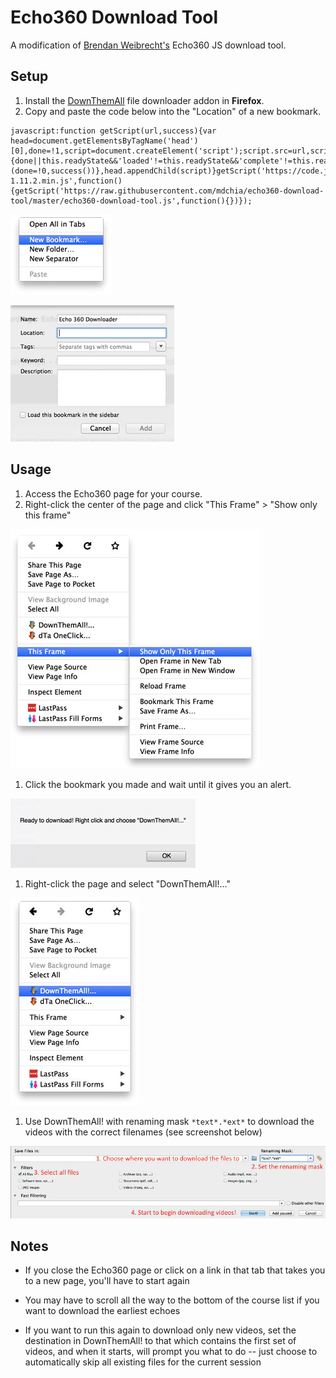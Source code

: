 # Echo360 Download Tool

A modification of [Brendan Weibrecht's](https://github.com/ZimbiX) Echo360 JS download tool.

## Setup

1. Install the [DownThemAll](http://www.downthemall.net) file downloader addon in **Firefox**.
2. Copy and paste the code below into the "Location" of a new bookmark.

```
javascript:function getScript(url,success){var head=document.getElementsByTagName('head')[0],done=!1,script=document.createElement('script');script.src=url,script.onload=script.onreadystatechange=function(){done||this.readyState&&'loaded'!=this.readyState&&'complete'!=this.readyState||(done=!0,success())},head.appendChild(script)}getScript('https://code.jquery.com/jquery-1.11.2.min.js',function(){getScript('https://raw.githubusercontent.com/mdchia/echo360-download-tool/master/echo360-download-tool.js',function(){})});
```

![Make a bookmark screenshot](/setup-img/step2a.jpg)

![Add code to location field screenshot](/setup-img/step2b.jpg)

## Usage

1. Access the Echo360 page for your course.
2. Right-click the center of the page and click "This Frame" > "Show only this frame"

![Show only this frame screenshot](/setup-img/step3a.jpg)

1. Click the bookmark you made and wait until it gives you an alert.

![Ready to download screenshot](/setup-img/step3b.jpg)

1. Right-click the page and select "DownThemAll!..."

![DTA screenshot](/setup-img/step4.jpg)

1. Use DownThemAll! with renaming mask `*text*.*ext*` to download the videos with the correct filenames (see screenshot below)

![DTA config screenshot](/setup-img/step5.jpg)

## Notes

- If you close the Echo360 page or click on a link in that tab that takes you to a new page, you'll have to start again

- You may have to scroll all the way to the bottom of the course list if you want to download the earliest echoes

- If you want to run this again to download only new videos, set the destination in DownThemAll! to that which contains the first set of videos, and when it starts, will prompt you what to do -- just choose to automatically skip all existing files for the current session
